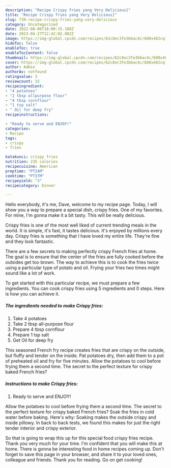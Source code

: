 ```yaml
---
description: "Recipe Crispy fries yang Very Delicious}"
title: "Recipe Crispy fries yang Very Delicious}"
slug: 739-recipe-crispy-fries-yang-very-delicious
category: Uncategorized
date: 2022-08-06T18:00:15.188Z
date: 2023-04-27T12:42:02.882Z
image: https://img-global.cpcdn.com/recipes/62c8ec3fe3b6ac4c/680x482cq70/crispy-fries-recipe-main-photo.jpg
hideToc: false
enableToc: true
enableTocContent: false
thumbnail: https://img-global.cpcdn.com/recipes/62c8ec3fe3b6ac4c/680x482cq70/crispy-fries-recipe-main-photo.jpg
cover: https://img-global.cpcdn.com/recipes/62c8ec3fe3b6ac4c/680x482cq70/crispy-fries-recipe-main-photo.jpg
author: Admin
authorAv: notfound
ratingvalue: 3
reviewcount: 15
recipeingredient:
- "4 potatoes"
- "2 tbsp allpurpose flour"
- "4 tbsp cornflour"
- "1 tsp salt"
- " Oil for deep fry"
recipeinstructions:

- "Ready to serve and ENJOY!"
categories:
- Recipe
tags:
- crispy
- fries

katakunci: crispy fries 
nutrition: 235 calories
recipecuisine: American
preptime: "PT24M"
cooktime: "PT37M"
recipeyield: "3"
recipecategory: Dinner

---
```



Hello everybody, it's me, Dave, welcome to my recipe page. Today, I will show you a way to prepare a special dish, crispy fries. One of my favorites. For mine, I'm gonna make it a bit tasty. This will be really delicious.

Crispy fries is one of the most well liked of current trending meals in the world. It is simple, it's fast, it tastes delicious. It's enjoyed by millions every day. Crispy fries is something that I have loved my entire life. They're fine and they look fantastic.

There are a few secrets to making perfectly crispy French fries at home. The goal is to ensure that the center of the fries are fully cooked before the outsides get too brown. The way to achieve this is to cook the fries twice using a particular type of potato and oil. Frying your fries two times might sound like a lot of work.


To get started with this particular recipe, we must prepare a few ingredients. You can cook crispy fries using 5 ingredients and 0 steps. Here is how you can achieve it.

<!--inarticleads1-->

##### The ingredients needed to make Crispy fries:

1. Take 4 potatoes
1. Take 2 tbsp all-purpose flour
1. Prepare 4 tbsp cornflour
1. Prepare 1 tsp salt
1. Get  Oil for deep fry


This seasoned French fry recipe creates fries that are crispy on the outside, but fluffy and tender on the inside. Pat potatoes dry, then add them to a pot of preheated oil and fry for five minutes. Allow the potatoes to cool before frying them a second time. The secret to the perfect texture for crispy baked French fries? 

<!--inarticleads2-->

##### Instructions to make Crispy fries:


1. Ready to serve and ENJOY!

Allow the potatoes to cool before frying them a second time. The secret to the perfect texture for crispy baked French fries? Soak the fries in cold water before baking. Here&#39;s why: Soaking makes the outside crispy and inside pillowy. In back to back tests, we found this makes for just the right tender interior and crispy exterior. 

So that is going to wrap this up for this special food crispy fries recipe. Thank you very much for your time. I'm confident that you will make this at home. There is gonna be interesting food in home recipes coming up. Don't forget to save this page in your browser, and share it to your loved ones, colleague and friends. Thank you for reading. Go on get cooking!
